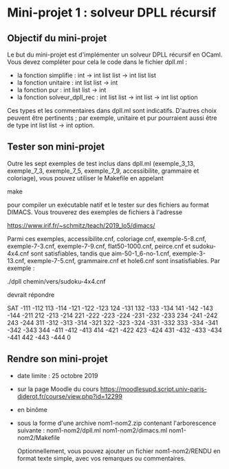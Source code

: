 # Mini-projet 1 : solveur DPLL récursif


Objectif du mini-projet
-----------------------

Le but du mini-projet est d'implémenter un solveur DPLL récursif en
OCaml. Vous devez compléter pour cela le code dans le fichier dpll.ml :

 - la fonction simplifie : int -> int list list -> int list list
 - la fonction unitaire : int list list -> int
 - la fonction pur : int list list -> int
 - la fonction solveur_dpll_rec : int list list -> int list -> int list option

Ces types et les commentaires dans dpll.ml sont indicatifs. D'autres
choix peuvent être pertinents ; par exemple, unitaire et pur
pourraient aussi être de type int list list -> int option.


Tester son mini-projet
----------------------

Outre les sept exemples de test inclus dans dpll.ml (exemple_3_13,
exemple_7_3, exemple_7_5, exemple_7_9, accessibilite, grammaire et
coloriage), vous pouvez utiliser le Makefile en appelant

  make

pour compiler un exécutable natif et le tester sur des fichiers au
format DIMACS. Vous trouverez des exemples de fichiers à l'adresse

  https://www.irif.fr/~schmitz/teach/2019_lo5/dimacs/

Parmi ces exemples, accessibilite.cnf, coloriage.cnf, exemple-5-8.cnf,
exemple-7-3.cnf, exemple-7-9.cnf, flat50-1000.cnf, peirce.cnf et
sudoku-4x4.cnf sont satisfiables, tandis que aim-50-1_6-no-1.cnf,
exemple-3-13.cnf, exemple-7-5.cnf, grammaire.cnf et hole6.cnf sont
insatisfiables. Par exemple :

./dpll chemin/vers/sudoku-4x4.cnf

devrait répondre

SAT
-111 -112 113 -114 -121 -122 -123 124 -131 132 -133 -134 141 -142 -143 -144 -211 212 -213 -214 221 -222 -223 -224 -231 -232 -233 234 -241 -242 243 -244 311 -312 -313 -314 -321 322 -323 -324 -331 -332 333 -334 -341 -342 -343 344 -411 -412 -413 414 -421 -422 423 -424 431 -432 -433 -434 -441 442 -443 -444 0


Rendre son mini-projet
----------------------

 - date limite : 25 octobre 2019
 - sur la page Moodle du cours
     https://moodlesupd.script.univ-paris-diderot.fr/course/view.php?id=12299
 - en binôme
 - sous la forme d'une archive nom1-nom2.zip contenant l'arborescence
   suivante :
     nom1-nom2/dpll.ml
     nom1-nom2/dimacs.ml
     nom1-nom2/Makefile

   Optionnellement, vous pouvez ajouter un fichier
     nom1-nom2/RENDU
   en format texte simple, avec vos remarques ou commentaires.
